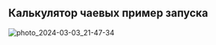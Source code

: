 ## Калькулятор чаевых пример запуска
![photo_2024-03-03_21-47-34](https://github.com/ketrins002/kotlin-6/assets/160411878/f71e7069-1498-4e4b-940c-6e7585fd2ef2)
